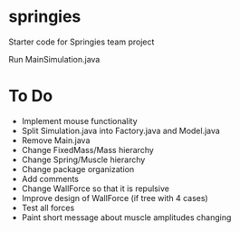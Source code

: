 springies
=========

Starter code for Springies team project

Run MainSimulation.java 

To Do
=====
* Implement mouse functionality
* Split Simulation.java into Factory.java and Model.java
* Remove Main.java
* Change FixedMass/Mass hierarchy
* Change Spring/Muscle hierarchy
* Change package organization
* Add comments
* Change WallForce so that it is repulsive
* Improve design of WallForce (if tree with 4 cases)
* Test all forces
* Paint short message about muscle amplitudes changing
